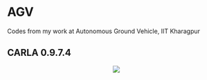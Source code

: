 # AGV
Codes from my work at Autonomous Ground Vehicle, IIT Kharagpur

## CARLA 0.9.7.4
<p align="center">
  <img src="https://user-images.githubusercontent.com/52452181/120288494-e924dc00-c2dd-11eb-95aa-c14adda4bcda.png" />
</p>
